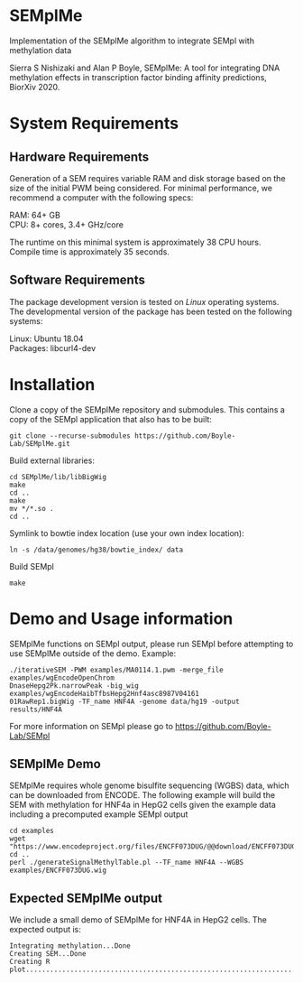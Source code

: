 # SEMplMe
Implementation of the SEMplMe algorithm to integrate SEMpl with methylation data

Sierra S Nishizaki and Alan P Boyle, SEMplMe: A tool for integrating DNA methylation effects in transcription factor binding affinity predictions, BiorXiv 2020.


# System Requirements

## Hardware Requirements
Generation of a SEM requires variable RAM and disk storage based on the size of the initial PWM being considered. For minimal performance, we recommend a computer with the following specs:

RAM: 64+ GB  
CPU: 8+ cores, 3.4+ GHz/core

The runtime on this minimal system is approximately 38 CPU hours. Compile time is approximately 35 seconds.

## Software Requirements

The package development version is tested on *Linux* operating systems. The developmental version of the package has been tested on the following systems:

Linux: Ubuntu 18.04  
Packages: libcurl4-dev


# Installation
Clone a copy of the SEMplMe repository and submodules. This contains a copy of the SEMpl application that also has to be built:

```
git clone --recurse-submodules https://github.com/Boyle-Lab/SEMplMe.git
```

Build external libraries:
```
cd SEMplMe/lib/libBigWig
make
cd ..
make
mv */*.so .
cd ..
```

Symlink to bowtie index location (use your own index location):
```
ln -s /data/genomes/hg38/bowtie_index/ data
```

Build SEMpl
```
make
```
 
# Demo and Usage information
SEMplMe functions on SEMpl output, please run SEMpl before attempting to use SEMplMe outside of the demo. Example:

```
./iterativeSEM -PWM examples/MA0114.1.pwm -merge_file examples/wgEncodeOpenChrom
DnaseHepg2Pk.narrowPeak -big_wig examples/wgEncodeHaibTfbsHepg2Hnf4asc8987V04161
01RawRep1.bigWig -TF_name HNF4A -genome data/hg19 -output results/HNF4A
```

For more information on SEMpl please go to  https://github.com/Boyle-Lab/SEMpl


## SEMplMe Demo 
SEMplMe requires whole genome bisulfite sequencing (WGBS) data, which can be downloaded from ENCODE. The following example will build the SEM with methylation for HNF4a in HepG2 cells given the example data including a precomputed example SEMpl output
```
cd examples
wget "https://www.encodeproject.org/files/ENCFF073DUG/@@download/ENCFF073DUG.bigWig"
cd ..
perl ./generateSignalMethylTable.pl --TF_name HNF4A --WGBS examples/ENCFF073DUG.wig
```

## Expected SEMplMe output

We include a small demo of SEMplMe for HNF4A in HepG2 cells. The expected output is:
```
Integrating methylation...Done
Creating SEM...Done
Creating R plot.............................................................................................................Done
```
